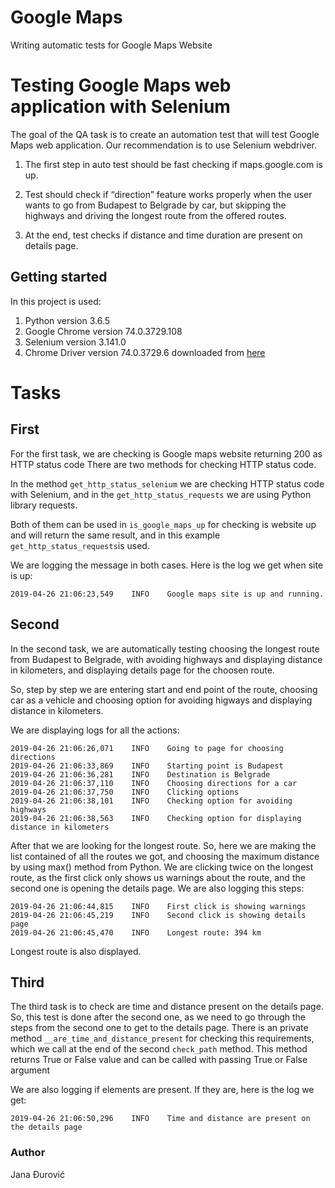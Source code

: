 # Google Maps
Writing automatic tests for Google Maps Website
                                                                                                    
# Testing Google Maps web application with Selenium

The goal of the QA task is to create an automation test that will test Google Maps web application. Our recommendation is to use Selenium webdriver.

1. The first step in auto test should be fast checking if maps.google.com is up.

2. Test should check if “direction” feature works properly when the user wants to go from Budapest to Belgrade by car, but skipping the highways and driving the longest route from the offered routes.

3. At the end, test checks if distance and time duration are present on details page.

## Getting started

In this project is used:
1. Python version 3.6.5
2. Google Chrome version 74.0.3729.108
3. Selenium version 3.141.0
4. Chrome Driver version 74.0.3729.6 downloaded from [here](https://chromedriver.storage.googleapis.com/index.html?path=74.0.3729.6/)

# Tasks

## First

For the first task, we are checking is Google maps website returning 200 as HTTP status code
There are two methods for checking HTTP status code.

In the method `get_http_status_selenium` we are checking HTTP status code with Selenium, and in the `get_http_status_requests` we are using Python library requests.

Both of them can be used in `is_google_maps_up` for checking is website up and will return the same result, and in this example `get_http_status_requests`is used. 

We are logging the message in both cases. Here is the log we get when site is up:
```
2019-04-26 21:06:23,549    INFO    Google maps site is up and running.
```

## Second

In the second task, we are automatically testing choosing the longest route from Budapest to Belgrade, with avoiding highways and displaying distance in kilometers, and displaying details page for the choosen route.

So, step by step we are entering start and end point of the route, choosing car as a vehicle and choosing option for avoiding higways and displaying distance in kilometers.

We are displaying logs for all the actions:
```
2019-04-26 21:06:26,071    INFO    Going to page for choosing directions
2019-04-26 21:06:33,869    INFO    Starting point is Budapest
2019-04-26 21:06:36,281    INFO    Destination is Belgrade
2019-04-26 21:06:37,110    INFO    Choosing directions for a car
2019-04-26 21:06:37,750    INFO    Clicking options
2019-04-26 21:06:38,101    INFO    Checking option for avoiding highways
2019-04-26 21:06:38,563    INFO    Checking option for displaying distance in kilometers

```
After that we are looking for the longest route.
So, here we are making the list contained of all the routes we got, and choosing the maximum distance by using max() method from Python.
We are clicking twice on the longest route, as the first click only shows us warnings about the route, and the second one is opening the details page.
We are also logging this steps:
```
2019-04-26 21:06:44,815    INFO    First click is showing warnings
2019-04-26 21:06:45,219    INFO    Second click is showing details page
2019-04-26 21:06:45,470    INFO    Longest route: 394 km
```
Longest route is also displayed.

## Third

The third task is to check are time and distance present on the details page.
So, this test is done after the second one, as we need to go through the steps from the second one to get to the details page.
There is an private method `__are_time_and_distance_present` for checking this requirements, which we call at the end of the second `check_path` method.
This method returns True or False value and can be called with passing True or False argument

We are also logging if elements are present. If they are, here is the log we get:
```
2019-04-26 21:06:50,296    INFO    Time and distance are present on the details page

```

### Author
Jana Đurović
